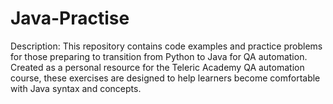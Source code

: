 # Java-Practise
Description: This repository contains code examples and practice problems for those preparing to transition from Python to Java for QA automation. Created as a personal resource for the Teleric Academy QA automation course, these exercises are designed to help learners become comfortable with Java syntax and concepts.
